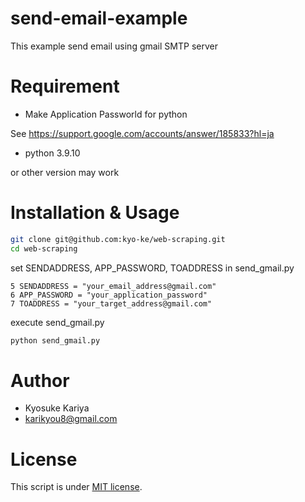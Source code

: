 # send-email-example
 
 This example send email using gmail SMTP server 

 
# Requirement
 
* Make Application Passworld for python 

See https://support.google.com/accounts/answer/185833?hl=ja

* python 3.9.10

or other version may work


# Installation & Usage
 
 
```bash
git clone git@github.com:kyo-ke/web-scraping.git
cd web-scraping
```
 
set SENDADDRESS, APP\_PASSWORD, TOADDRESS in send\_gmail.py  

```
5 SENDADDRESS = "your_email_address@gmail.com"
6 APP_PASSWORD = "your_application_password"
7 TOADDRESS = "your_target_address@gmail.com"
```

execute send\_gmail.py

```bash
python send_gmail.py
```
# Author
 
* Kyosuke Kariya
* karikyou8@gmail.com
 
# License
 
This script is under [MIT license](https://en.wikipedia.org/wiki/MIT_License).
 

